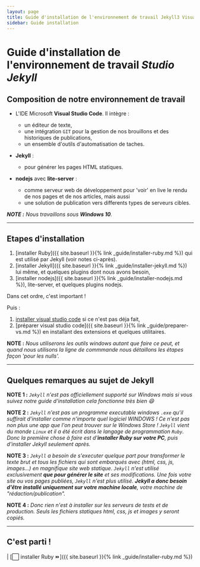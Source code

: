 ```yaml
---
layout: page
title: Guide d'installation de l'environnement de travail Jekyll3 Visual Studio Code
sidebar: Guide installation
---
```

# Guide d'installation de l'environnement de travail _Studio Jekyll_

## Composition de notre environnement de travail

* L'IDE Microsoft **Visual Studio Code**. Il intègre :
  * un éditeur de texte,
  * une intégration `GIT` pour la gestion de nos brouillons et des historiques de publications,
  * un ensemble d'outils d'automatisation de taches.

* **Jekyll** :
  * pour générer les pages HTML statiques.

* **nodejs** avec **lite-server** :
  * comme serveur web de développement pour 'voir' en live le rendu de nos pages et de nos articles, mais aussi
  * une solution de publication vers differents types de serveurs cibles.


_**NOTE :** Nous travaillons sous **Windows 10**._

---

## Etapes d'installation

1. [installer Ruby]({{ site.baseurl }}{% link _guide/installer-ruby.md %}) qui est utilisé par Jekyll (voir notes ci-après).
1. [installer Jekyll]({{ site.baseurl }}{% link _guide/installer-jekyll.md %}) lui même, et quelques plugins dont nous avons besoin,
1. [installer nodejs]({{ site.baseurl }}{% link _guide/installer-nodejs.md %}), lite-server, et quelques plugins nodejs.

Dans cet ordre, c'est important !

Puis :

1. [installer visual studio code](https://code.visualstudio.com/) si ce n'est pas déja fait,
1. [préparer visual studio code]({{ site.baseurl }}{% link _guide/preparer-vs.md %}) en installant des extensions et quelques utilitaires.

**NOTE :** _Nous utiliserons les outils windows autant que faire ce peut, et quand nous utilisons la ligne de commmande nous détaillons les étapes façon 'pour les nulls'._

---

## Quelques remarques au sujet de Jekyll

**NOTE 1 :** _`Jekyll` n'est pas officiellement supporté sur Windows mais si vous suivez notre guide d'installation cela fonctionne très bien :smile:_

**NOTE 2 :** _`Jekyll` n'est pas un programme executable windows `.exe` qu'il suffirait d'installer comme n'importe quel logiciel WINDOWS ! Ce n'est pas non plus une app que l'on peut trouver sur le Windows Store ! `Jekyll` vient du monde `Linux` et il a été écrit dans le langage de programmation `Ruby`. Donc la première chose à faire est d'**installer Ruby sur votre PC**, puis d'installer Jekyll seulement après._

**NOTE 3 :** _`Jekyll` a besoin de s'executer quelque part pour transformer le texte brut et tous les fichiers qui sont embarqués avec (html, css, js, images...) en magnifique site web statique. `Jekyll` n'est utilisé exclusivement **que pour générer le site** et ses modifications. Une fois votre site ou vos pages publiées, `Jekyll` n'est plus utilisé. **Jekyll a donc besoin d'être installé uniquement sur votre machine locale**, votre machine de "rédaction/publication"._

**NOTE 4 :** _Donc rien n'est à installer sur les serveurs de tests et de production. Seuls les fichiers statiques html, css, js et images y seront copiés._

---

## C'est parti !

| [:white_large_square: installer Ruby :fast_forward:]({{ site.baseurl }}{% link _guide/installer-ruby.md %})